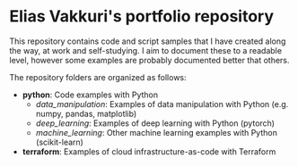# Elias Vakkuri's portfolio repository

This repository contains code and script samples that I have created along the way, at work and self-studying. I aim to document these to a readable level, however some examples are probably documented better that others.

The repository folders are organized as follows:
- __python__: Code examples with Python
    - _data_manipulation_: Examples of data manipulation with Python (e.g. numpy, pandas, matplotlib)
    - _deep_learning_: Examples of deep learning with Python (pytorch)
    - _machine_learning_: Other machine learning examples with Python (scikit-learn)
- __terraform__: Examples of cloud infrastructure-as-code with Terraform

